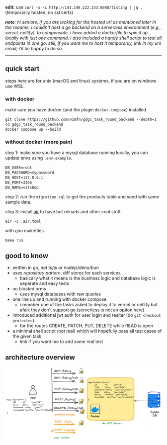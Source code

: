 **edit:** use `curl -s -L http://141.148.222.253:8080/listing | jq .` (temporarily hosted, no ssl certs)

***note**: hi seniors, if you are looking for the hosted url as mentioned later in the readme, i couldn't host a go backend on a serverless environment (e.g., vercel, netlify). to compensate, i have added a dockerfile to spin it up locally with just one command. i also included a handy shell script to test all endpoints in one go. still, if you want me to host it temporarily, lmk in my uni email; i'll be happy to do so.*

---

## quick start

steps here are for unix (macOS and linux) systems, if you are on windows use WSL.

### with docker

make sure you have docker (and the plugin `docker-compose`) installed.

```
git clone https://github.com/vimfn/gdgc_task_round_backend --depth=1
cd gdgc_task_round_backend
docker compose up --build
```

### without docker (more pain)

step 1: make sure you have a mysql database running locally, you can update envs using `.env.example`.

```
DB_USER=root
DB_PASSWORD=mypassword
DB_HOST=127.0.0.1
DB_PORT=3306
DB_NAME=vitshop
```
step 2: run the `migration.sql` to get the products table and seed with same sample data.

step 3: install [air](https://github.com/air-verse/air) to have hot reloads and other cool stuff.

```
air -c .air.toml
```

with gnu makefiles

```
make run
```

## good to know 

- written in go, not ts/js or nodejs/deno/bun
- uses *repository pattern*, diff stores for each services
    - basically what it means is the business logic and database logic is seperate and easy tests
- no bloated orms
    - uses mysql databases with raw queries
- one line up and running with docker compose
    - i remeber one of the tasks asked to deploy it to vercel or netlify but afaik they don't support go (serverless is not an option here)
- introduced additional jwt auth for user login and resiter (do `git checkout protected`)
    - for the routes CREATE, PATCH, PUT, DELETE while READ is open
- a minimal shell script (not real) which will hopefully pass all test cases of the given task
    - lmk if you want me to add some real test

## architecture overview

![shop.png](./.github/shop.png)
